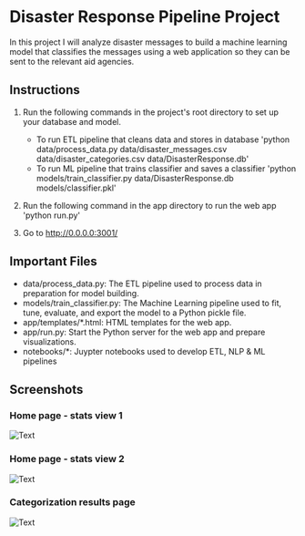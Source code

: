 # Disaster Response Pipeline Project
In this project I will analyze disaster messages to build a machine learning model that classifies the messages using a web application so they can be sent to the relevant aid agencies.

## Instructions

1. Run the following commands in the project's root directory to set up your database and model.

    - To run ETL pipeline that cleans data and stores in database 'python data/process_data.py data/disaster_messages.csv data/disaster_categories.csv data/DisasterResponse.db'
    - To run ML pipeline that trains classifier and saves a classifier 'python models/train_classifier.py data/DisasterResponse.db models/classifier.pkl'

2. Run the following command in the app directory to run the web app 'python run.py'

3. Go to http://0.0.0.0:3001/

## Important Files

- data/process_data.py: The ETL pipeline used to process data in preparation for model building.
- models/train_classifier.py: The Machine Learning pipeline used to fit, tune, evaluate, and export the model to a Python pickle file.
- app/templates/*.html: HTML templates for the web app.
- app/run.py: Start the Python server for the web app and prepare visualizations.
- notebooks/*: Juypter notebooks used to develop ETL, NLP & ML pipelines

## Screenshots

### Home page - stats view 1

![Text](../master/screenshots/response_app1.png)

### Home page - stats view 2

![Text](../master/screenshots/response_app2.png)

### Categorization results page

![Text](../master/screenshots/response_app3.png)
